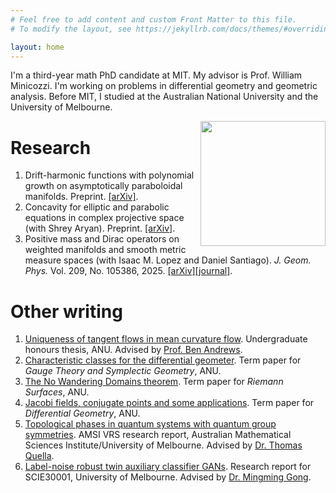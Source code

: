 ```yaml
---
# Feel free to add content and custom Front Matter to this file.
# To modify the layout, see https://jekyllrb.com/docs/themes/#overriding-theme-defaults

layout: home
---
```

I'm a third-year math PhD candidate at MIT. My advisor is Prof. William Minicozzi. I'm working on problems in differential geometry and geometric analysis. Before MIT, I studied at the Australian National University and the University of Melbourne.

<p align="center">
<!-- <img src="/files/snowman.jpg" width="500"> -->
<img style="float: right;" src="/files/eth.jpg" width="200">
</p>

# Research

1. Drift-harmonic functions with polynomial growth on asymptotically paraboloidal manifolds. Preprint. [[arXiv]](https://arxiv.org/abs/2501.05119).
2. Concavity for elliptic and parabolic equations in complex projective space (with Shrey Aryan). Preprint. [[arXiv]](https://arxiv.org/abs/2403.16783).
3. Positive mass and Dirac operators on weighted manifolds and smooth metric measure spaces (with Isaac M. Lopez and Daniel Santiago). <em>J. Geom. Phys.</em> Vol. 209, No. 105386, 2025. [[arXiv]](https://arxiv.org/abs/2312.15441)[[journal]](https://www.sciencedirect.com/science/article/abs/pii/S0393044024002870).

# Other writing

1. [Uniqueness of tangent flows in mean curvature flow](https://mike-law.github.io/files/ThesisMCF.pdf). Undergraduate honours thesis, ANU. Advised by [Prof. Ben Andrews](https://maths-people.anu.edu.au/~andrews/).
2. [Characteristic classes for the differential geometer](https://mike-law.github.io/files/char_classes.pdf). Term paper for <em>Gauge Theory and Symplectic Geometry</em>, ANU.
3. [The No Wandering Domains theorem](https://mike-law.github.io/files/NWD_Theorem.pdf). Term paper for <em>Riemann Surfaces</em>, ANU.
4. [Jacobi fields, conjugate points and some applications](https://mike-law.github.io/files/jacobi_fields.pdf). Term paper for <em>Differential Geometry</em>, ANU.
5. [Topological phases in quantum systems with quantum group symmetries](https://vrs.amsi.org.au/wp-content/uploads/sites/84/2021/01/law_michael_vrs-report.pdf.pdf). AMSI VRS research report, Australian Mathematical Sciences Institute/University of Melbourne. Advised by [Dr. Thomas Quella](https://sites.google.com/view/thomas-quella/home/).
6. [Label-noise robust twin auxiliary classifier GANs](https://mike-law.github.io/files/TACGAN_with_label_noise.pdf). Research report for SCIE30001, University of Melbourne. Advised by [Dr. Mingming Gong](https://mingming-gong.github.io/index.html).

<!-- # Talks

1. *Uniqueness of tangent flows in mean curvature flow.* ANU MSI Honours Conference, 2021. [[video]](https://youtu.be/1NI8OAWiKJM) [[slides]](https://mike-law.github.io/files/hons_talk_2.pdf)
2. *Singularities in the mean curvature flow.* ANU MSI Honours Conference, 2021. [[slides]](https://mike-law.github.io/files/hons_talk_1.pdf)
3. *Topological phases in quantum systems with quantum group symmetries*. AMSIConnect, 2021. [[slides]](https://mike-law.github.io/files/VRS_presentation.pdf)
4. *Label-noise robust twin auxiliary classifier GANs*. University of Melbourne, 2020. [[slides]](https://mike-law.github.io/files/label_noise_slides.pdf) -->
